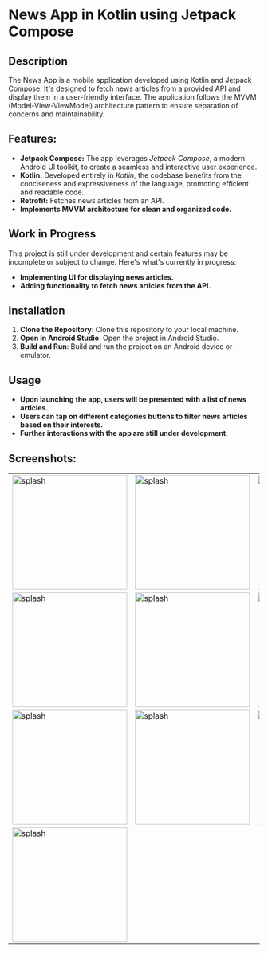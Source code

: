 # News App in Kotlin using Jetpack Compose

## Description
The News App is a mobile application developed using Kotlin and Jetpack Compose. It's designed to fetch news articles from a provided API and display them in a user-friendly interface.
The application follows the MVVM (Model-View-ViewModel) architecture pattern to ensure separation of concerns and maintainability.

## Features:
- **Jetpack Compose:** The app leverages *Jetpack Compose*, a modern Android UI toolkit, to create a seamless and interactive user experience.
- **Kotlin:** Developed entirely in *Kotlin*, the codebase benefits from the conciseness and expressiveness of the language, promoting efficient and readable code.
- **Retrofit:** Fetches news articles from an API.
- **Implements MVVM architecture for clean and organized code.**

## Work in Progress
This project is still under development and certain features may be incomplete or subject to change. Here's what's currently in progress:

- **Implementing UI for displaying news articles.**
- **Adding functionality to fetch news articles from the API.**


## Installation
1. **Clone the Repository**: Clone this repository to your local machine.
2. **Open in Android Studio**: Open the project in Android Studio.
3. **Build and Run**: Build and run the project on an Android device or emulator.

## Usage
- **Upon launching the app, users will be presented with a list of news articles.**
- **Users can tap on different categories buttons to filter news articles based on their interests.**
- **Further interactions with the app are still under development.**

## Screenshots:
<table>
  
  <tr>
    <td><img src="https://github.com/AhmedGamalRamadan/NewsCompose/assets/144063315/749fb86c-e9fd-4b3c-b2a5-f1d9d658c8ff" alt="splash" width="230"></td>
     <td><img src="https://github.com/AhmedGamalRamadan/NewsCompose/assets/144063315/bf640336-3449-493a-91e8-243213462e22" alt="splash" width="230"></td>
      <td><img src="https://github.com/AhmedGamalRamadan/NewsCompose/assets/144063315/37339933-f9d6-4514-b0c4-93cb5f3819f7" alt="splash" width="230"></td>
  </tr>
    <tr>
   <td><img src="https://github.com/AhmedGamalRamadan/NewsCompose/assets/144063315/f3fd73d2-388b-41df-a8b2-834e65e54956" alt="splash" width="230"></td>
     <td><img src="https://github.com/AhmedGamalRamadan/NewsCompose/assets/144063315/2f2ecfe4-18e2-469b-a46f-b9f80a8d10eb" alt="splash" width="230"></td>
      <td><img src="https://github.com/AhmedGamalRamadan/NewsCompose/assets/144063315/91f9e5e8-8803-47b0-899c-5a90cf36479f" alt="splash" width="230"></td>
  
  </tr>
    <tr>
      <td><img src="https://github.com/AhmedGamalRamadan/NewsCompose/assets/144063315/cb7a2008-1e0a-49bd-8fbc-236c27a1f7c3" alt="splash" width="230"></td>
       <td><img src="https://github.com/AhmedGamalRamadan/NewsCompose/assets/144063315/bb35b49e-46ce-4314-b44c-f3680726a5ee" alt="splash" width="230"></td>
     <td><img src="https://github.com/AhmedGamalRamadan/NewsCompose/assets/144063315/c90dfbf5-0b1f-477c-addb-79b3c232679d" alt="splash" width="230"></td>
  </tr>
  <tr>
        <td><img src="https://github.com/AhmedGamalRamadan/NewsCompose/assets/144063315/3e62f33f-3d3b-4278-8e07-2d6cbf0ec522" alt="splash" width="230"></td>
  </tr>
  
</table>
